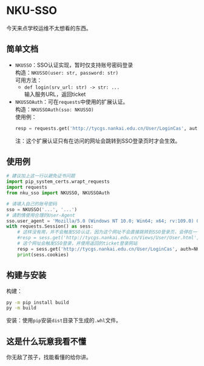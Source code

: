 # NKU-SSO
今天来点学校运维不太想看的东西。

## 简单文档
- `NKUSSO`：SSO认证实现，暂时仅支持账号密码登录  
  构造：`NKUSSO(user: str, password: str)`  
  可用方法：  
  - `def login(srv_url: str) -> str: ...`  
    输入服务URL，返回ticket
- `NKUSSOAuth`：可在`requests`中使用的扩展认证。  
  构造：`NKUSSOAuth(sso: NKUSSO)`  
  使用例：
  ```python
  resp = requests.get('http://tycgs.nankai.edu.cn/User/LoginCas', auth=NKUSSOAuth(sso))
  ```
  注：这个扩展认证只有在访问的网址会跳转到SSO登录页时才会生效。    

## 使用例
```python
# 建议加上这一行以避免证书问题
import pip_system_certs.wrapt_requests
import requests
from nku_sso import NKUSSO, NKUSSOAuth

# 请填入自己的账号密码
sso = NKUSSO('...', '...')
# 请酌情使用合理的User-Agent
sso.user_agent = 'Mozilla/5.0 (Windows NT 10.0; Win64; x64; rv:109.0) Gecko/20100101 Firefox/118.0'
with requests.Session() as sess:
    # 这样没有用，并不会触发SSO认证，因为这个网址不会直接跳转到SSO登录页，会停在一个确认页
    #resp = sess.get('http://tycgs.nankai.edu.cn/Views/User/User.html', auth=NKUSSOAuth(sso))
    # 这个网址会触发SSO登录，并使用返回的ticket登录网站
    resp = sess.get('http://tycgs.nankai.edu.cn/User/LoginCas', auth=NKUSSOAuth(sso))
    print(sess.cookies)
```

## 构建与安装
构建：
```bash
py -m pip install build
py -m build
```
安装：使用`pip`安装`dist`目录下生成的`.whl`文件。

## 这是什么玩意我看不懂
你无敌了孩子，找能看懂的给你讲。
